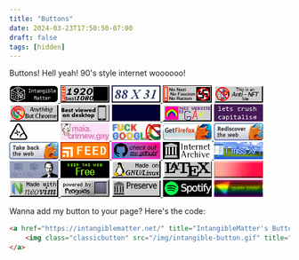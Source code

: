 ```yaml
---
title: "Buttons"
date: 2024-03-23T17:50:50-07:00
draft: false
tags: [hidden]
---
```


Buttons! Hell yeah! 90's style internet woooooo!

<a class="classicbutton" href="https://intangiblematter.net/" title="IntangibleMatter's Button">
    <img class="classicbutton" src="/img/intangible-button.gif" title="IntangibleMatter's Button">
</a>
<img class="classicbutton" src="/media/badges/1080p.gif">
<a class="classicbutton" href="/media/badges/">
    <img class="classicbutton" src="/media/badges/88x31.gif">
</a>
<img class="classicbutton" src="/media/badges/antinazi.gif">
<img class="classicbutton" src="/media/badges/antinft.gif">
<img class="classicbutton" src="/media/badges/anythingbut.gif">
<img class="classicbutton" src="/media/badges/bestdesktop.gif">
<a class="classicbutton" href="https://vimm.net/vault/">
    <img class="classicbutton" src="/media/badges/bestromsites.gif">
</a>
<img class="classicbutton" src="/media/badges/bu12.gif">
<img class="classicbutton" src="/media/badges/crushit.gif">
<img class="classicbutton" src="/media/badges/dbd.gif">
<a class="classicbutton" href="https://maia.crimew.gay/">
    <img class="classicbutton" src="/media/badges/maia.crimew.gay.png">
</a>
<img class="classicbutton" src="/media/badges/fckgoogle.gif">
<a class="classicbutton" href="https://www.mozilla.org/en-CA/firefox/new/">
    <img class="classicbutton" src="/media/badges/firefox.gif">
    <img class="classicbutton" src="/media/badges/ffrediscover.gif">
    <img class="classicbutton" src="/media/badges/fftake.gif">
</a>
<a class="classicbutton" href="/index.xml">
    <img class="classicbutton" src="/media/badges/feed.gif">
</a>
<a class="classicbutton" href="https://github.com/intangiblematter/">
    <img class="classicbutton" src="/media/badges/github-check.gif">
</a>
<a class="classicbutton" href="https://archive.org">
    <img class="classicbutton" src="/media/badges/internetarchive.gif">
</a>
<img class="classicbutton" src="/media/badges/imissxp.gif">
<a class="classicbutton" href="https://en.wikipedia.org/wiki/Dennis_Ritchie">
    <img class="classicbutton" src="/media/badges/jobsritchie.gif">
</a>
<img class="classicbutton" src="/media/badges/keep.gif">
<img class="classicbutton" src="/media/badges/gnu-linux.gif">
<img class="classicbutton" src="/media/badges/latex.gif">
<img class="classicbutton" src="/media/badges/nft.gif">
<a class="classicbutton" href="https://neovim.io">
    <img class="classicbutton" src="/media/badges/neovim.gif">
</a>
<img class="classicbutton" src="/media/badges/penguins.gif">
<a class="classicbutton" href="https://archive.org">
    <img class="classicbutton" src="/media/badges/preserve.gif">
</a>
<img class="classicbutton" src="/media/badges/shitify.gif">
<!--<a class="classicbutton" href="{{< ref \"posts/2024/03/yaitg.md\" >}}">
    <img class="classicbutton" src="/media/badges/she-her.gif">
</a>-->
<img class="classicbutton" src="/media/badges/queerpride.gif">
<!--<img class="classicbutton" src="">-->

Wanna add my button to your page? Here's the code:
```html
<a href="https://intangiblematter.net/" title="IntangibleMatter's Button">
    <img class="classicbutton" src="/img/intangible-button.gif" title="IntangibleMatter's Button">
</a>
```
